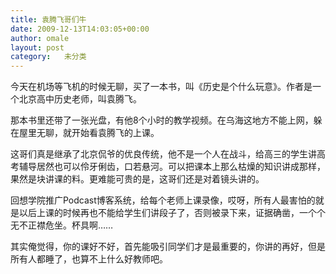 ```yaml
---
title: 袁腾飞哥们牛
date: 2009-12-13T14:03:05+00:00
author: omale
layout: post
category:   未分类  
---
```

今天在机场等飞机的时候无聊，买了一本书，叫《历史是个什么玩意》。作者是一个北京高中历史老师，叫袁腾飞。

那本书里还带了一张光盘，有他8个小时的教学视频。在乌海这地方不能上网，躲在屋里无聊，就开始看袁腾飞的上课。

这哥们真是继承了北京侃爷的优良传统，他不是一个人在战斗，给高三的学生讲高考辅导居然也可以伶牙俐齿，口若悬河。可以把课本上那么枯燥的知识讲成那样，果然是块讲课的料。更难能可贵的是，这哥们还是对着镜头讲的。

回想学院推广Podcast博客系统，给每个老师上课录像，哎呀，所有人最害怕的就是以后上课的时候再也不能给学生们讲段子了，否则被录下来，证据确凿，一个个无不正襟危坐。杯具啊&hellip;&hellip;

其实俺觉得，你的课好不好，首先能吸引同学们才是最重要的，你讲的再好，但是所有人都睡了，也算不上什么好教师吧。